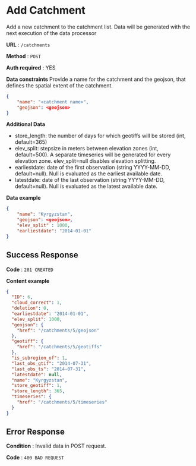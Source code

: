 ﻿
# Add Catchment

Add a new catchment to the catchment list. Data will be generated with the next execution of the data processor

**URL** : `/catchments`

**Method** : `POST`

**Auth required** : YES

**Data constraints**
Provide a name for the catchment and the geojson, that defines the spatial extent of the catchment.

```json
{
    "name": "<catchment name>",
    "geojson": <geojson>
}
```

**Additional Data**
* store_length: the number of days for which geotiffs will be stored (int, default=365)
* elev_split: stepsize in meters between elevation zones (int, default=500). A separate timeseries will be generated for every elevation zone. elev_split=null disables elevation splitting.
* earliestdate: date of the first observation (string YYYY-MM-DD, default=null). Null is evaluated as the earliest available date.
* latestdate: date of the last observation (string YYYY-MM-DD, default=null). Null is evaluated as the latest available date.

**Data example**

```json
{
    "name": "Kyrgyzstan",
    "geojson": <geojson>,
    "elev_split" : 1000,
    "earliestdate": "2014-01-01"
}
```

## Success Response

**Code** : `201 CREATED`

**Content example**

```json
{
  "ID": 6, 
  "cloud_correct": 1, 
  "deletion": 0, 
  "earliestdate": "2014-01-01", 
  "elev_split": 1000, 
  "geojson": {
    "href": "/catchments/5/geojson"
  }, 
  "geotiff": {
    "href": "/catchments/5/geotiffs"
  }, 
  "is_subregion_of": 1, 
  "last_obs_gtif": "2014-07-31", 
  "last_obs_ts": "2014-07-31", 
  "latestdate": null, 
  "name": "Kyrgyzstan", 
  "store_geotiff": 1, 
  "store_length": 365, 
  "timeseries": {
    "href": "/catchments/5/timeseries"
  }
}
```

## Error Response

**Condition** : Invalid data in POST request. 

**Code** : `400 BAD REQUEST`